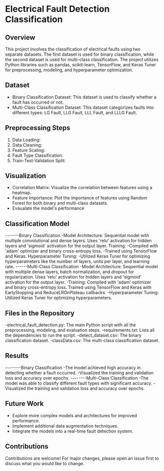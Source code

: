 # Electrical Fault Detection Classification

## Overview
This project involves the classification of electrical faults using two separate datasets. The first dataset is used for binary classification, while the second dataset is used for multi-class classification. The project utilizes Python libraries such as pandas, scikit-learn, TensorFlow, and Keras Tuner for preprocessing, modeling, and hyperparameter optimization.

## Dataset
- Binary Classification Dataset: This dataset is used to classify whether a fault has occurred or not.
- Multi-Class Classification Dataset: This dataset categorizes faults into different types: LG Fault, LLG Fault, LLL Fault, and LLLG Fault.

## Preprocessing Steps
1. Data Loading:
2. Data Cleaning:
3. Feature Scaling:
4. Fault Type Classification:
5. Train-Test-Validation Split:


## Visualization
- Correlation Matrix: Visualize the correlation between features using a heatmap.
- Feature Importance: Plot the importance of features using Random Forest for both binary and multi-class datasets.
- Evaualate the model's performance 
## Classification Model
-------Binary Classification
-Model Architecture:
Sequential model with multiple convolutional and dense layers.
Uses 'relu' activation for hidden layers and 'sigmoid' activation for the output layer.
Training:
-Compiled with 'adam' optimizer and binary cross-entropy loss.
-Trained using TensorFlow and Keras.
Hyperparameter Tuning:
-Utilized Keras Tuner for optimizing hyperparameters like the number of layers, units per layer, and learning rate.
------Multi-Class Classification
-Model Architecture:
Sequential model with multiple dense layers, batch normalization, and dropout for regularization.
Uses 'relu' activation for hidden layers and 'sigmoid' activation for the output layer.
-Training:
Compiled with 'adam' optimizer and binary cross-entropy loss.
Trained using TensorFlow and Keras with EarlyStopping and ReduceLROnPlateau callbacks.
-Hyperparameter Tuning:
Utilized Keras Tuner for optimizing hyperparameters.

## Files in the Repository
-electrical_fault_detection.py: The main Python script with all the preprocessing, modeling, and evaluation steps.
-requirements.txt: Lists all the dependencies to run the script.
-detect_dataset.csv: The binary classification dataset.
-classData.csv: The multi-class classification dataset.

## Results
--------Binary Classification
-The model achieved high accuracy in detecting whether a fault occurred.
-Visualized the training and validation loss and accuracy over epochs.
--------Multi-Class Classification
-The model was able to classify different fault types with significant accuracy.
-Visualized the training and validation loss and accuracy over epochs.
## Future Work
- Explore more complex models and architectures for improved performance.
- Implement additional data augmentation techniques.
- Integrate the models into a real-time fault detection system.
## Contributions
Contributions are welcome! For major changes, please open an issue first to discuss what you would like to change.
